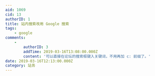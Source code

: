```yaml
---
aid: 1069
cid: 13
authorID: 1
title: 站内搜索改用 Google 搜索
tags:
    - google
comments:
    -
        authorID: 3
        addTime: 2019-03-16T13:08:00.000Z
        content: '可以直接在论坛的搜索框键入关键词，不用再加 c: 前缀了。'
date: 2019-03-16T12:13:00.000Z
category: 站务
---
```




